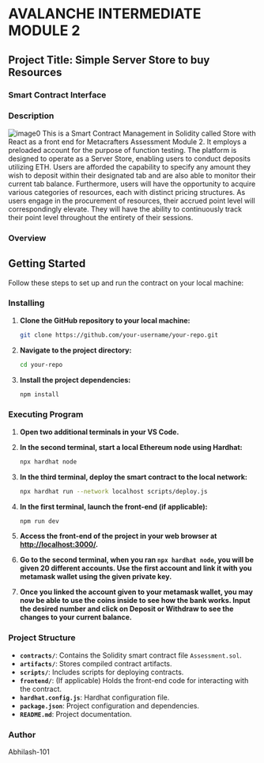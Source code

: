 
# **AVALANCHE INTERMEDIATE MODULE 2**

## Project Title: Simple Server Store to buy Resources 

### **Smart Contract Interface**



### **Description**
![image0](https://github.com/user-attachments/assets/06df1ada-4946-47a2-bd0e-fd5cd3f47726)
This is a Smart Contract Management in Solidity called Store with React as a front end for Metacrafters Assessment Module 2. It employs a preloaded account for the purpose of function testing. The platform is designed to operate as a Server Store, enabling users to conduct deposits utilizing ETH. Users are afforded the capability to specify any amount they wish to deposit within their designated tab and are also able to monitor their current tab balance. Furthermore, users will have the opportunity to acquire various categories of resources, each with distinct pricing structures. As users engage in the procurement of resources, their accrued point level will correspondingly elevate. They will have the ability to continuously track their point level throughout the entirety of their sessions.

### **Overview**


## **Getting Started**

Follow these steps to set up and run the contract on your local machine:

### **Installing**

1. **Clone the GitHub repository to your local machine:**

   ```bash
   git clone https://github.com/your-username/your-repo.git
   ```

2. **Navigate to the project directory:**

   ```bash
   cd your-repo
   ```

3. **Install the project dependencies:**

   ```bash
   npm install
   ```

### **Executing Program**

1. **Open two additional terminals in your VS Code.**

2. **In the second terminal, start a local Ethereum node using Hardhat:**

   ```bash
   npx hardhat node
   ```

3. **In the third terminal, deploy the smart contract to the local network:**

   ```bash
   npx hardhat run --network localhost scripts/deploy.js
   ```

4. **In the first terminal, launch the front-end (if applicable):**

   ```bash
   npm run dev
   ```

5. **Access the front-end of the project in your web browser at [http://localhost:3000/](http://localhost:3000/).**

6. **Go to the second terminal, when you ran `npx hardhat node`, you will be given 20 different accounts. Use the first account and link it with you metamask wallet using the given private key.**

7. **Once you linked the account given to your metamask wallet, you may now be able to use the coins inside to see how the bank works.
Input the desired number and click on Deposit or Withdraw to see the changes to your current balance.**

### **Project Structure**

- **`contracts/`**: Contains the Solidity smart contract file `Assessment.sol`.
- **`artifacts/`**: Stores compiled contract artifacts.
- **`scripts/`**: Includes scripts for deploying contracts.
- **`frontend/`**: (If applicable) Holds the front-end code for interacting with the contract.
- **`hardhat.config.js`**: Hardhat configuration file.
- **`package.json`**: Project configuration and dependencies.
- **`README.md`**: Project documentation.

### **Author**

Abhilash-101



